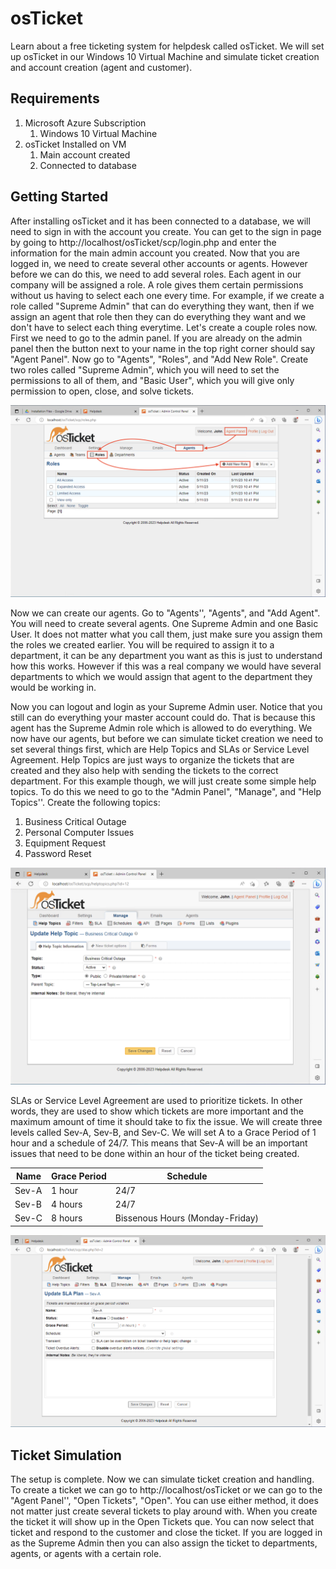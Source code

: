 # osTicket

Learn about a free ticketing system for helpdesk called osTicket. We will set up osTicket in our Windows 10 Virtual Machine and simulate ticket creation and account creation (agent and customer).

## Requirements

1. Microsoft Azure Subscription
    1. Windows 10 Virtual Machine
2. osTicket Installed on VM
    1. Main account created
    2. Connected to database

## Getting Started

After installing osTicket and it has been connected to a database, we will need to sign in with the account you create. You can get to the sign in page by going to http://localhost/osTicket/scp/login.php and enter the information for the main admin account you created. Now that you are logged in, we need to create several other accounts or agents. However before we can do this, we need to add several roles. Each agent in our company will be assigned a role. A role gives them certain permissions without us having to select each one every time. For example, if we create a role called "Supreme Admin" that can do everything they want, then if we assign an agent that role then they can do everything they want and we don't have to select each thing everytime. Let's create a couple roles now. First we need to go to the admin panel. If you are already on the admin panel then the button next to your name in the top right corner should say "Agent Panel". Now go to "Agents", "Roles", and "Add New Role". Create two roles called "Supreme Admin", which you will need to set the permissions to all of them, and "Basic User", which you will give only permission to open, close, and solve tickets.

![Add Agent Roles](/add-roles-location.png)

Now we can create our agents. Go to "Agents'', "Agents", and "Add Agent". You will need to create several agents. One Supreme Admin and one Basic User. It does not matter what you call them, just make sure you assign them the roles we created earlier. You will be required to assign it to a department, it can be any department you want as this is just to understand how this works. However if this was a real company we would have several departments to which we would assign that agent to the department they would be working in.

Now you can logout and login as your Supreme Admin user. Notice that you still can do everything your master account could do. That is because this agent has the Supreme Admin role which is allowed to do everything. We now have our agents, but before we can simulate ticket creation we need to set several things first, which are Help Topics and SLAs or Service Level Agreement. Help Topics are just ways to organize the tickets that are created and they also help with sending the tickets to the correct department. For this example though, we will just create some simple help topics. To do this we need to go to the "Admin Panel", "Manage", and "Help Topics''. Create the following topics:

1. Business Critical Outage
2. Personal Computer Issues
3. Equipment Request
4. Password Reset

![Creating Help Topic](/create-help-topic.png)

SLAs or Service Level Agreement are used to prioritize tickets. In other words, they are used to show which tickets are more important and the maximum amount of time it should take to fix the issue. We will create three levels called Sev-A, Sev-B, and Sev-C. We will set A to a Grace Period of 1 hour and a schedule of 24/7. This means that Sev-A will be an important issues that need to be done within an hour of the ticket being created.

| Name | Grace Period | Schedule |
|------|--------------|----------|
| Sev-A | 1 hour | 24/7 |
| Sev-B | 4 hours | 24/7 |
| Sev-C | 8 hours | Bissenous Hours (Monday-Friday) |

![Create Service Level Agreement](/create-sla.png)

## Ticket Simulation

The setup is complete. Now we can simulate ticket creation and handling. To create a ticket we can go to http://localhost/osTicket or we can go to the "Agent Panel'', "Open Tickets", "Open". You can use either method, it does not matter just create several tickets to play around with. When you create the ticket it will show up in the Open Tickets que. You can now select that ticket and respond to the customer and close the ticket. If you are logged in as the Supreme Admin then you can also assign the ticket to departments, agents, or agents with a certain role.
